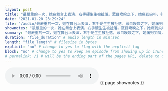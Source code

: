 ```yaml
---
layout: post
title: "最嚴重的一次，她在舞台上表演，右手硬生生被扯落。眾目睽睽之下，她痛到尖叫，卻還是忍痛把關節喬回原本的位置。最後她用單手跳完整支舞，舞者和觀眾都不知道發生了什麼事。「他們只覺得我今天好入戲喔！還尖叫，情緒這麼飽滿。」古名伸笑說當時的慘劇。" # quotes allow forbidden characters like the colon
date: "2021-01-20 23:29:24"
file: "/audio/最嚴重的一次，她在舞台上表演，右手硬生生被扯落。眾目睽睽之下，她痛到尖叫，卻還是忍痛把關節喬回原本的位置。最後她用單手跳完整支舞，舞者和觀眾都不知道發生了什麼事。「他們只覺得我今天好入戲喔！還尖叫，情緒這麼飽滿。」古名伸笑說當時的慘劇。.mp3"
shownotes: "最嚴重的一次，她在舞台上表演，右手硬生生被扯落。眾目睽睽之下，她痛到尖叫，卻還是忍痛把關節喬回原本的位置。最後她用單手跳完整支舞，舞者和觀眾都不知道發生了什麼事。「他們只覺得我今天好入戲喔！還尖叫，情緒這麼飽滿。」古名伸笑說當時的慘劇。"
summary: "最嚴重的一次，她在舞台上表演，右手硬生生被扯落。眾目睽睽之下，她痛到尖叫，卻還是忍痛把關節喬回原本的位置。最後她用單手跳完整支舞，舞者和觀眾都不知道發生了什麼事。「他們只覺得我今天好入戲喔！還尖叫，情緒這麼飽滿。」古名伸笑說當時的慘劇。"
duration: "file_duration" # audio length in min:sec
length: "file_length" # filesize in bytes
explicit: "no" # change to yes to flag with the explicit tag
block: "no" # change to yes to keep an episode from showing up in iTunes
# permalink: /1 # will be the ending part of the pages URL, delete to default to the title
---
```


<audio controls>
<source src="{{site.url}}{{site.baseurl}}{{ page.file }}" type="audio/x-mp3">
Your browser does not support the audio element.
</audio>
{{ page.shownotes }}
